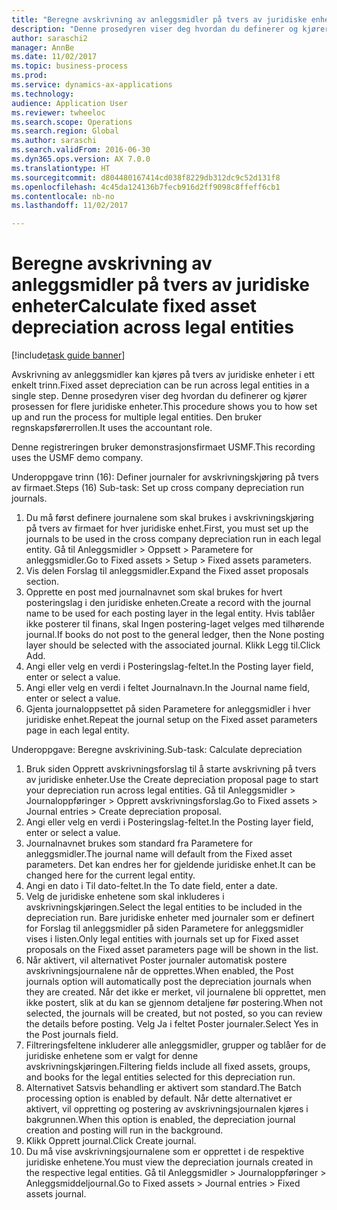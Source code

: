 ```yaml
--- 
title: "Beregne avskrivning av anleggsmidler på tvers av juridiske enheter"
description: "Denne prosedyren viser deg hvordan du definerer og kjører avskrivningsprosessen for flere juridiske enheter."
author: saraschi2
manager: AnnBe
ms.date: 11/02/2017
ms.topic: business-process
ms.prod: 
ms.service: dynamics-ax-applications
ms.technology: 
audience: Application User
ms.reviewer: twheeloc
ms.search.scope: Operations
ms.search.region: Global
ms.author: saraschi
ms.search.validFrom: 2016-06-30
ms.dyn365.ops.version: AX 7.0.0
ms.translationtype: HT
ms.sourcegitcommit: d804480167414cd038f8229db312dc9c52d131f8
ms.openlocfilehash: 4c45da124136b7fecb916d2ff9098c8ffeff6cb1
ms.contentlocale: nb-no
ms.lasthandoff: 11/02/2017

---
```

# <a name="calculate-fixed-asset-depreciation-across-legal-entities"></a><span data-ttu-id="db6e3-103">Beregne avskrivning av anleggsmidler på tvers av juridiske enheter</span><span class="sxs-lookup"><span data-stu-id="db6e3-103">Calculate fixed asset depreciation across legal entities</span></span>

[!include[task guide banner](../../includes/task-guide-banner.md)]

<span data-ttu-id="db6e3-104">Avskrivning av anleggsmidler kan kjøres på tvers av juridiske enheter i ett enkelt trinn.</span><span class="sxs-lookup"><span data-stu-id="db6e3-104">Fixed asset depreciation can be run across legal entities in a single step.</span></span> <span data-ttu-id="db6e3-105">Denne prosedyren viser deg hvordan du definerer og kjører prosessen for flere juridiske enheter.</span><span class="sxs-lookup"><span data-stu-id="db6e3-105">This procedure shows you to how set up and run the process for multiple legal entities.</span></span> <span data-ttu-id="db6e3-106">Den bruker regnskapsførerrollen.</span><span class="sxs-lookup"><span data-stu-id="db6e3-106">It uses the accountant role.</span></span>  

<span data-ttu-id="db6e3-107">Denne registreringen bruker demonstrasjonsfirmaet USMF.</span><span class="sxs-lookup"><span data-stu-id="db6e3-107">This recording uses the USMF demo company.</span></span>


<span data-ttu-id="db6e3-108">Underoppgave trinn (16): Definer journaler for avskrivningskjøring på tvers av firmaet.</span><span class="sxs-lookup"><span data-stu-id="db6e3-108">Steps (16) Sub-task: Set up cross company depreciation run journals.</span></span> 

1. <span data-ttu-id="db6e3-109">Du må først definere journalene som skal brukes i avskrivningskjøring på tvers av firmaet for hver juridiske enhet.</span><span class="sxs-lookup"><span data-stu-id="db6e3-109">First, you must set up the journals to be used in the cross company depreciation run in each legal entity.</span></span> <span data-ttu-id="db6e3-110">Gå til Anleggsmidler > Oppsett > Parametere for anleggsmidler.</span><span class="sxs-lookup"><span data-stu-id="db6e3-110">Go to Fixed assets > Setup > Fixed assets parameters.</span></span> 
2. <span data-ttu-id="db6e3-111">Vis delen Forslag til anleggsmidler.</span><span class="sxs-lookup"><span data-stu-id="db6e3-111">Expand the Fixed asset proposals section.</span></span> 
3. <span data-ttu-id="db6e3-112">Opprette en post med journalnavnet som skal brukes for hvert posteringslag i den juridiske enheten.</span><span class="sxs-lookup"><span data-stu-id="db6e3-112">Create a record with the journal name to be used for each posting layer in the legal entity.</span></span> <span data-ttu-id="db6e3-113">Hvis tablåer ikke posterer til finans, skal Ingen postering-laget velges med tilhørende journal.</span><span class="sxs-lookup"><span data-stu-id="db6e3-113">If books do not post to the general ledger, then the None posting layer should be selected with the associated journal.</span></span> <span data-ttu-id="db6e3-114">Klikk Legg til.</span><span class="sxs-lookup"><span data-stu-id="db6e3-114">Click Add.</span></span> 
4. <span data-ttu-id="db6e3-115">Angi eller velg en verdi i Posteringslag-feltet.</span><span class="sxs-lookup"><span data-stu-id="db6e3-115">In the Posting layer field, enter or select a value.</span></span> 
5. <span data-ttu-id="db6e3-116">Angi eller velg en verdi i feltet Journalnavn.</span><span class="sxs-lookup"><span data-stu-id="db6e3-116">In the Journal name field, enter or select a value.</span></span> 
6. <span data-ttu-id="db6e3-117">Gjenta journaloppsettet på siden Parametere for anleggsmidler i hver juridiske enhet.</span><span class="sxs-lookup"><span data-stu-id="db6e3-117">Repeat the journal setup on the Fixed asset parameters page in each legal entity.</span></span> 

<span data-ttu-id="db6e3-118">Underoppgave: Beregne avskrivining.</span><span class="sxs-lookup"><span data-stu-id="db6e3-118">Sub-task: Calculate depreciation</span></span>

1. <span data-ttu-id="db6e3-119">Bruk siden Opprett avskrivningsforslag til å starte avskrivning på tvers av juridiske enheter.</span><span class="sxs-lookup"><span data-stu-id="db6e3-119">Use the Create depreciation proposal page to start your depreciation run across legal entities.</span></span> <span data-ttu-id="db6e3-120">Gå til Anleggsmidler > Journaloppføringer > Opprett avskrivningsforslag.</span><span class="sxs-lookup"><span data-stu-id="db6e3-120">Go to Fixed assets > Journal entries > Create depreciation proposal.</span></span> 
2. <span data-ttu-id="db6e3-121">Angi eller velg en verdi i Posteringslag-feltet.</span><span class="sxs-lookup"><span data-stu-id="db6e3-121">In the Posting layer field, enter or select a value.</span></span> 
3. <span data-ttu-id="db6e3-122">Journalnavnet brukes som standard fra Parametere for anleggsmidler.</span><span class="sxs-lookup"><span data-stu-id="db6e3-122">The journal name will default from the Fixed asset parameters.</span></span> <span data-ttu-id="db6e3-123">Det kan endres her for gjeldende juridiske enhet.</span><span class="sxs-lookup"><span data-stu-id="db6e3-123">It can be changed here for the current legal entity.</span></span> 
4. <span data-ttu-id="db6e3-124">Angi en dato i Til dato-feltet.</span><span class="sxs-lookup"><span data-stu-id="db6e3-124">In the To date field, enter a date.</span></span> 
5. <span data-ttu-id="db6e3-125">Velg de juridiske enhetene som skal inkluderes i avskrivningskjøringen.</span><span class="sxs-lookup"><span data-stu-id="db6e3-125">Select the legal entities to be included in the depreciation run.</span></span> <span data-ttu-id="db6e3-126">Bare juridiske enheter med journaler som er definert for Forslag til anleggsmidler på siden Parametere for anleggsmidler vises i listen.</span><span class="sxs-lookup"><span data-stu-id="db6e3-126">Only legal entities with journals set up for Fixed asset proposals on the Fixed asset parameters page will be shown in the list.</span></span> 
6. <span data-ttu-id="db6e3-127">Når aktivert, vil alternativet Poster journaler automatisk postere avskrivningsjournalene når de opprettes.</span><span class="sxs-lookup"><span data-stu-id="db6e3-127">When enabled, the Post journals option will automatically post the depreciation journals when they are created.</span></span> <span data-ttu-id="db6e3-128">Når det ikke er merket, vil journalene bli opprettet, men ikke postert, slik at du kan se gjennom detaljene før postering.</span><span class="sxs-lookup"><span data-stu-id="db6e3-128">When not selected, the journals will be created, but not posted, so you can review the details before posting.</span></span> <span data-ttu-id="db6e3-129">Velg Ja i feltet Poster journaler.</span><span class="sxs-lookup"><span data-stu-id="db6e3-129">Select Yes in the Post journals field.</span></span> 
7. <span data-ttu-id="db6e3-130">Filtreringsfeltene inkluderer alle anleggsmidler, grupper og tablåer for de juridiske enhetene som er valgt for denne avskrivningskjøringen.</span><span class="sxs-lookup"><span data-stu-id="db6e3-130">Filtering fields include all fixed assets, groups, and books for the legal entities selected for this depreciation run.</span></span> 
8. <span data-ttu-id="db6e3-131">Alternativet Satsvis behandling er aktivert som standard.</span><span class="sxs-lookup"><span data-stu-id="db6e3-131">The Batch processing option is enabled by default.</span></span> <span data-ttu-id="db6e3-132">Når dette alternativet er aktivert, vil oppretting og postering av avskrivningsjournalen kjøres i bakgrunnen.</span><span class="sxs-lookup"><span data-stu-id="db6e3-132">When this option is enabled, the depreciation journal creation and posting will run in the background.</span></span> 
9. <span data-ttu-id="db6e3-133">Klikk Opprett journal.</span><span class="sxs-lookup"><span data-stu-id="db6e3-133">Click Create journal.</span></span> 
10. <span data-ttu-id="db6e3-134">Du må vise avskrivningsjournalene som er opprettet i de respektive juridiske enhetene.</span><span class="sxs-lookup"><span data-stu-id="db6e3-134">You must view the depreciation journals created in the respective legal entities.</span></span> <span data-ttu-id="db6e3-135">Gå til Anleggsmidler > Journaloppføringer > Anleggsmiddeljournal.</span><span class="sxs-lookup"><span data-stu-id="db6e3-135">Go to Fixed assets > Journal entries > Fixed assets journal.</span></span>

